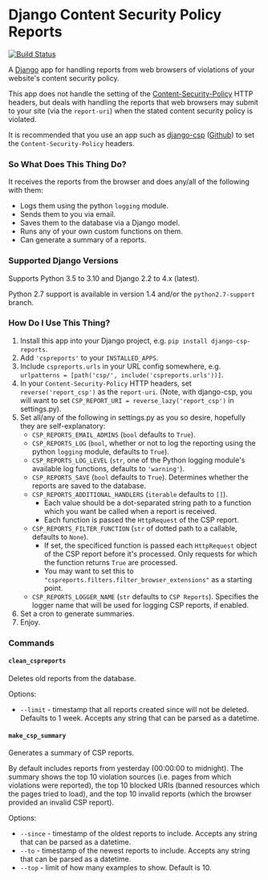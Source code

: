 # Django Content Security Policy Reports

[![Build Status](https://travis-ci.org/adamalton/django-csp-reports.svg)](https://travis-ci.org/adamalton/django-csp-reports)

A [Django](https://www.djangoproject.com) app for handling reports from web browsers of violations of your website's content security policy.

This app does not handle the setting of the [Content-Security-Policy](http://en.wikipedia.org/wiki/Content_Security_Policy) HTTP headers, but deals with handling the reports that web browsers may submit to your site (via the `report-uri`) when the stated content security policy is violated.

It is recommended that you use an app such as [django-csp](https://pypi.python.org/pypi/django_csp) ([Github](https://github.com/mozilla/django-csp)) to set the `Content-Security-Policy` headers.

### So What Does This Thing Do?

It receives the reports from the browser and does any/all of the following with them:

* Logs them using the python `logging` module.
* Sends them to you via email.
* Saves them to the database via a Django model.
* Runs any of your own custom functions on them.
* Can generate a summary of a reports.


### Supported Django Versions

Supports Python 3.5 to 3.10 and Django 2.2 to 4.x (latest).

Python 2.7 support is available in version 1.4 and/or the `python2.7-support` branch.


### How Do I Use This Thing?

1. Install this app into your Django project, e.g. `pip install django-csp-reports`.
2. Add `'cspreports'` to your `INSTALLED_APPS`.
3. Include `cspreports.urls` in your URL config somewhere, e.g. `urlpatterns = [path('csp/', include('cspreports.urls'))]`.
4. In your `Content-Security-Policy` HTTP headers, set `reverse('report_csp')` as the `report-uri`.  (Note, with django-csp, you will want to set `CSP_REPORT_URI = reverse_lazy('report_csp')` in settings.py).
5. Set all/any of the following in settings.py as you so desire, hopefully they are self-explanatory:
    * `CSP_REPORTS_EMAIL_ADMINS` (`bool` defaults to `True`).
    * `CSP_REPORTS_LOG` (`bool`, whether or not to log the reporting using the python `logging` module, defaults to `True`).
    * `CSP_REPORTS_LOG_LEVEL` (`str`, one of the Python logging module's available log functions, defaults to `'warning'`).
    * `CSP_REPORTS_SAVE` (`bool` defaults to `True`).  Determines whether the reports are saved to the database.
    * `CSP_REPORTS_ADDITIONAL_HANDLERS` (`iterable` defaults to `[]`).
      - Each value should be a dot-separated string path to a function which you want be called when a report is received.
      - Each function is passed the `HttpRequest` of the CSP report.
    * `CSP_REPORTS_FILTER_FUNCTION` (`str` of dotted path to a callable, defaults to `None`).
      - If set, the specificed function is passed each `HttpRequest` object of the CSP report before it's processed. Only requests for which the function returns `True` are processed.
      - You may want to set this to `"cspreports.filters.filter_browser_extensions"` as a starting point.
    * `CSP_REPORTS_LOGGER_NAME` (`str` defaults to `CSP Reports`). Specifies the logger name that will be used for logging CSP reports, if enabled.
6. Set a cron to generate summaries.
7. Enjoy.


### Commands

#### `clean_cspreports`
Deletes old reports from the database.

Options:

* `--limit` - timestamp that all reports created since will not be deleted. Defaults to 1 week. Accepts any string that can be parsed as a datetime.

#### `make_csp_summary`
Generates a summary of CSP reports.

By default includes reports from yesterday (00:00:00 to midnight).
The summary shows the top 10 violation sources (i.e. pages from which violations were reported),
the top 10 blocked URIs (banned resources which the pages tried to load),
and the top 10 invalid reports (which the browser provided an invalid CSP report).

Options:

* `--since` - timestamp of the oldest reports to include.  Accepts any string that can be parsed as a datetime.
* `--to` - timestamp of the newest reports to include.  Accepts any string that can be parsed as a datetime.
* `--top` - limit of how many examples to show. Default is 10.
